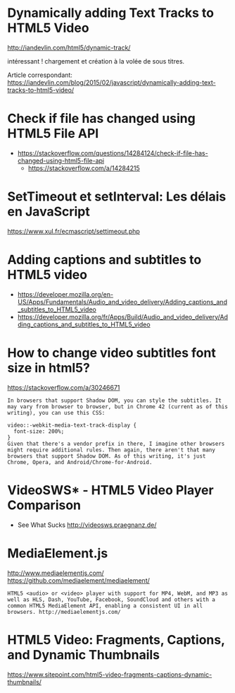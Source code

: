 # Dynamically adding Text Tracks to HTML5 Video
http://iandevlin.com/html5/dynamic-track/

intéressant ! chargement et création à la volée de sous titres.

Article correspondant: https://iandevlin.com/blog/2015/02/javascript/dynamically-adding-text-tracks-to-html5-video/

# Check if file has changed using HTML5 File API

- https://stackoverflow.com/questions/14284124/check-if-file-has-changed-using-html5-file-api
	- https://stackoverflow.com/a/14284215

# SetTimeout et setInterval: Les délais en JavaScript
https://www.xul.fr/ecmascript/settimeout.php

# Adding captions and subtitles to HTML5 video
- https://developer.mozilla.org/en-US/Apps/Fundamentals/Audio_and_video_delivery/Adding_captions_and_subtitles_to_HTML5_video
- https://developer.mozilla.org/fr/Apps/Build/Audio_and_video_delivery/Adding_captions_and_subtitles_to_HTML5_video

# How to change video subtitles font size in html5?
https://stackoverflow.com/a/30246671
```
In browsers that support Shadow DOM, you can style the subtitles. It may vary from browser to browser, but in Chrome 42 (current as of this writing), you can use this CSS:

video::-webkit-media-text-track-display {
  font-size: 200%;
}
Given that there's a vendor prefix in there, I imagine other browsers might require additional rules. Then again, there aren't that many browsers that support Shadow DOM. As of this writing, it's just Chrome, Opera, and Android/Chrome-for-Android.
```

# VideoSWS* - HTML5 Video Player Comparison 
* See What Sucks
http://videosws.praegnanz.de/

# MediaElement.js
http://www.mediaelementjs.com/
https://github.com/mediaelement/mediaelement/
```
HTML5 <audio> or <video> player with support for MP4, WebM, and MP3 as well as HLS, Dash, YouTube, Facebook, SoundCloud and others with a common HTML5 MediaElement API, enabling a consistent UI in all browsers. http://mediaelementjs.com/
```

# HTML5 Video: Fragments, Captions, and Dynamic Thumbnails
https://www.sitepoint.com/html5-video-fragments-captions-dynamic-thumbnails/
